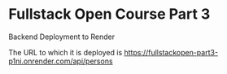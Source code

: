 # Fullstack Open Course Part 3
Backend Deployment to Render

The URL to which it is deployed is
https://fullstackopen-part3-p1ni.onrender.com/api/persons


